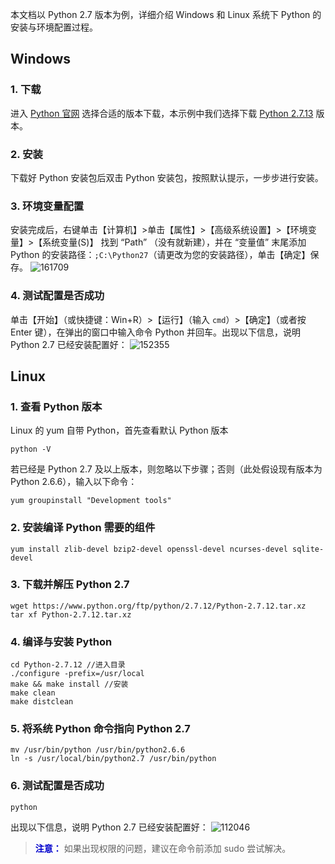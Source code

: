 本文档以 Python 2.7 版本为例，详细介绍 Windows 和 Linux 系统下 Python 的安装与环境配置过程。

## Windows
### 1. 下载
进入 [ Python 官网](https://www.python.org/downloads/) 选择合适的版本下载，本示例中我们选择下载 [Python 2.7.13](https://www.python.org/ftp/python/2.7.13/python-2.7.13.amd64.msi) 版本。
### 2. 安装
下载好 Python 安装包后双击 Python 安装包，按照默认提示，一步步进行安装。
### 3. 环境变量配置
安装完成后，右键单击【计算机】>单击【属性】>【高级系统设置】>【环境变量】>【系统变量(S)】 找到 “Path” （没有就新建），并在 “变量值” 末尾添加 Python 的安装路径：`;C:\Python27`（请更改为您的安装路径），单击【确定】保存。
![161709](http://imgcache.tce.fsphere.cn/image/mc.qcloudimg.com/static/img/b5784ed03d0f2fd07195c9c3ae1e5075/image.png)
### 4. 测试配置是否成功
单击【开始】（或快捷键：Win+R）>【运行】（输入 `cmd`）>【确定】（或者按 Enter 键），在弹出的窗口中输入命令 Python 并回车。出现以下信息，说明 Python 2.7 已经安装配置好：
![152355](http://imgcache.tce.fsphere.cn/image/mc.qcloudimg.com/static/img/026d7738b234171b285a98f0e751038a/image.png)
## Linux
### 1. 查看 Python 版本 
Linux 的 yum 自带 Python，首先查看默认 Python 版本
```
python -V
``` 
若已经是 Python 2.7 及以上版本，则忽略以下步骤；否则（此处假设现有版本为 Python 2.6.6），输入以下命令：
```
yum groupinstall "Development tools"
```
### 2. 安装编译 Python 需要的组件
```
yum install zlib-devel bzip2-devel openssl-devel ncurses-devel sqlite-devel
```
### 3. 下载并解压 Python 2.7 
```
wget https://www.python.org/ftp/python/2.7.12/Python-2.7.12.tar.xz
tar xf Python-2.7.12.tar.xz
```
### 4. 编译与安装 Python
```
cd Python-2.7.12 //进入目录
./configure -prefix=/usr/local
make && make install //安装
make clean 
make distclean
```
### 5. 将系统 Python 命令指向 Python 2.7
```
mv /usr/bin/python /usr/bin/python2.6.6
ln -s /usr/local/bin/python2.7 /usr/bin/python
```
### 6. 测试配置是否成功
```
python
```
出现以下信息，说明 Python 2.7 已经安装配置好：
![112046](http://imgcache.tce.fsphere.cn/image/mc.qcloudimg.com/static/img/0eb560566c1f67e302e75b1dcb515d98/image.png)

> <font color="#0000cc">**注意：** </font>
如果出现权限的问题，建议在命令前添加 sudo 尝试解决。

